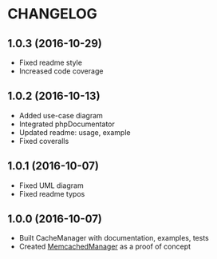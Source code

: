 CHANGELOG
=========

1.0.3 (2016-10-29)
------------------
* Fixed readme style
* Increased code coverage

1.0.2 (2016-10-13)
------------------
* Added use-case diagram
* Integrated phpDocumentator
* Updated readme: usage, example
* Fixed coveralls

1.0.1 (2016-10-07)
------------------
* Fixed UML diagram
* Fixed readme typos

1.0.0 (2016-10-07)
------------------
* Built CacheManager with documentation, examples, tests
* Created [MemcachedManager](https://github.com/picamator/MemcachedManager) as a proof of concept
